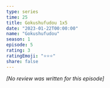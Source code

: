 ```yaml
---
type: series
time: 25
title: Gokushufudou 1x5
date: "2023-01-22T00:00:00"
name: "Gokushufudou"
season: 1
episode: 5
rating: 3
ratingEmoji: "⭐️⭐️⭐️"
share: false
---
```


*[No review was written for this episode]*